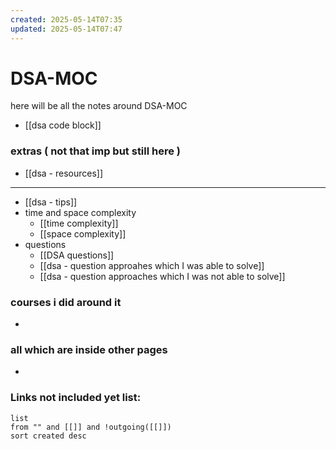 ```yaml
---
created: 2025-05-14T07:35
updated: 2025-05-14T07:47
---
```


# DSA-MOC

here will be all the notes around DSA-MOC

- [[dsa code block]]

### extras ( not that imp but still here )

- [[dsa  - resources]]
---
- [[dsa - tips]]
- time and space complexity
	- [[time complexity]]
	- [[space complexity]]
- questions
	- [[DSA questions]]
	- [[dsa - question approahes which I was able to solve]]
	- [[dsa - question approaches which I was not able to solve]]



### courses i did around it

- 


### all which are inside other pages

- 


### **Links not included yet list:**
```dataview
list
from "" and [[]] and !outgoing([[]])
sort created desc
```
